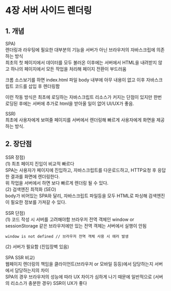 # 4장 서버 사이드 렌더링

## 1. 개념

SPA) <br>
렌더링과 라우팅에 필요한 대부분의 기능을 서버가 아닌 브라우저의 자바스크립에 의존하는 방식 <br>
최초의 첫 페이지에서 데이터를 모두 불러온 이후에는 서버에서 HTML을 내려받지 않고 하나의 페이지에서 모든 작업을 처리해 페이지 전환이 부드러움

크롬 소스보기를 하면 index.html 파일 body 내부에 아무 내용이 없고 이후 자바스크립트 코드를 삽입 후 렌더링함

이런 작동 방식은 최초에 로딩하는 자바스크립트 리소스가 커지는 단점이 있지만 한번 로딩된 후에는 서버에 추가로 html을 받아올 일이 없어 UI/UX가 좋음.

SSR) <br>
최초에 사용자에게 보여줄 페이지를 서버에서 렌더링해 빠르게 사용자에게 화면을 제공하는 방식.

## 2. 장단점

SSR 장점) <BR>
(1) 최초 페이지 진입이 비교적 빠르다 <BR>
SPA는 사용자가 페이지에 진입하고, 자바스크립트를 다운로드하고, HTTP요청 후 응답한 결과를 화면에 렌더링한다. <BR>
위 작업을 서버에서 하면 보다 빠르게 렌더링 될 수 있다. <BR>
(2) 검색엔진 최적화 (SEO) <BR>
body가 비어있는 SPA와 달리,
자바스크립트 파일등을 모두 HTML로 파싱해 검색엔진이 필요한 정보를 가져갈 수 있다.

SSR 단점) <BR>
(1) 코드 작성 시 서버를 고려해야함
브라우저 전역 객체인 window or sessionStorage 같은 브라우저에만 있는 전역 객체는 서버에서 실행이 안됨

```
window is not defined // 브라우저 전역 객체 사용 시 에러 발생
```

(2) 서버가 필요함 (진입장벽 있음)

SPA SSR 비교) <br>
웹페이지 렌더링의 책임을 클라이언트(브라우저 or 모바일 등등)에서 담당하는지 서버에서 담당하는지의 차이 <br>
SPA의 경우 브라우저의 성능에 따라 UX 차이가 심하게 나기 때문에 일반적으로 (서버의 리소스가 충분한 경우) SSR이 UX가 좋다 <BR>
